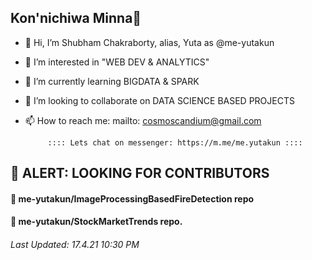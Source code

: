 ## Kon'nichiwa Minna👋
- 👋 Hi, I’m Shubham Chakraborty, alias, Yuta as @me-yutakun
- 👀 I’m interested in "WEB DEV & ANALYTICS"
- 🌱 I’m currently learning BIGDATA & SPARK
- 💞️ I’m looking to collaborate on DATA SCIENCE BASED PROJECTS
- 📫 How to reach me: 
                      mailto: cosmoscandium@gmail.com
                   
           :::: Lets chat on messenger: https://m.me/me.yutakun ::::
## 🚨 ALERT: LOOKING FOR CONTRIBUTORS 
#### 🎁 me-yutakun/ImageProcessingBasedFireDetection repo
#### 🎁 me-yutakun/StockMarketTrends repo.
###### Last Updated: 17.4.21 10:30 PM
<!---
me-yutakun/me-yutakun is a ✨ special ✨ repository because its `README.md` (this file) appears on your GitHub profile.
You can click the Preview link to take a look at your changes.
--->
